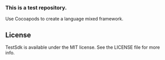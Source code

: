 ### This is a test repository.
Use Cocoapods to create a language mixed framework.

## License

TestSdk is available under the MIT license. See the LICENSE file for more info.
